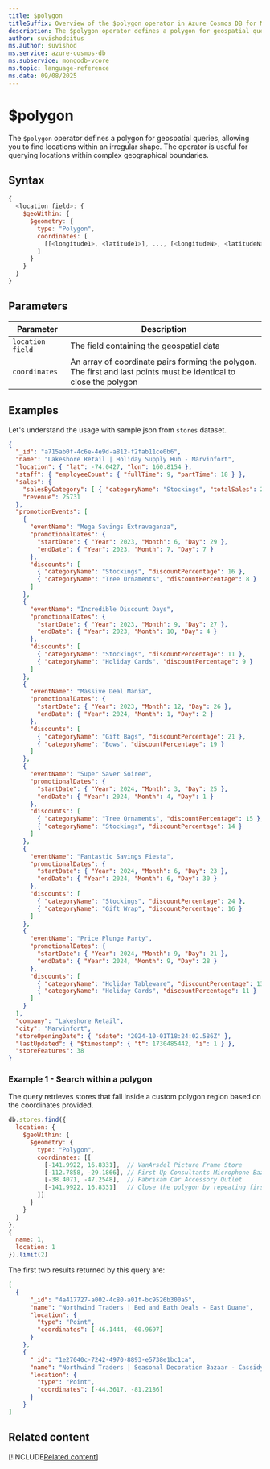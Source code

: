 ```yaml
---
title: $polygon
titleSuffix: Overview of the $polygon operator in Azure Cosmos DB for MongoDB (vCore)
description: The $polygon operator defines a polygon for geospatial queries, allowing you to find locations within an irregular shape.
author: suvishodcitus
ms.author: suvishod
ms.service: azure-cosmos-db
ms.subservice: mongodb-vcore
ms.topic: language-reference
ms.date: 09/08/2025
---
```


# $polygon

The `$polygon` operator defines a polygon for geospatial queries, allowing you to find locations within an irregular shape. The operator is useful for querying locations within complex geographical boundaries.

## Syntax

```javascript
{
  <location field>: {
    $geoWithin: {
      $geometry: {
        type: "Polygon",
        coordinates: [
          [[<longitude1>, <latitude1>], ..., [<longitudeN>, <latitudeN>], [<longitude1>, <latitude1>]]
        ]
      }
    }
  }
}
```

## Parameters

| Parameter | Description |
|-----------|-------------|
| `location field` | The field containing the geospatial data |
| `coordinates` | An array of coordinate pairs forming the polygon. The first and last points must be identical to close the polygon |

## Examples

Let's understand the usage with sample json from `stores` dataset.

```json
{
  "_id": "a715ab0f-4c6e-4e9d-a812-f2fab11ce0b6",
  "name": "Lakeshore Retail | Holiday Supply Hub - Marvinfort",
  "location": { "lat": -74.0427, "lon": 160.8154 },
  "staff": { "employeeCount": { "fullTime": 9, "partTime": 18 } },
  "sales": {
    "salesByCategory": [ { "categoryName": "Stockings", "totalSales": 25731 } ],
    "revenue": 25731
  },
  "promotionEvents": [
    {
      "eventName": "Mega Savings Extravaganza",
      "promotionalDates": {
        "startDate": { "Year": 2023, "Month": 6, "Day": 29 },
        "endDate": { "Year": 2023, "Month": 7, "Day": 7 }
      },
      "discounts": [
        { "categoryName": "Stockings", "discountPercentage": 16 },
        { "categoryName": "Tree Ornaments", "discountPercentage": 8 }
      ]
    },
    {
      "eventName": "Incredible Discount Days",
      "promotionalDates": {
        "startDate": { "Year": 2023, "Month": 9, "Day": 27 },
        "endDate": { "Year": 2023, "Month": 10, "Day": 4 }
      },
      "discounts": [
        { "categoryName": "Stockings", "discountPercentage": 11 },
        { "categoryName": "Holiday Cards", "discountPercentage": 9 }
      ]
    },
    {
      "eventName": "Massive Deal Mania",
      "promotionalDates": {
        "startDate": { "Year": 2023, "Month": 12, "Day": 26 },
        "endDate": { "Year": 2024, "Month": 1, "Day": 2 }
      },
      "discounts": [
        { "categoryName": "Gift Bags", "discountPercentage": 21 },
        { "categoryName": "Bows", "discountPercentage": 19 }
      ]
    },
    {
      "eventName": "Super Saver Soiree",
      "promotionalDates": {
        "startDate": { "Year": 2024, "Month": 3, "Day": 25 },
        "endDate": { "Year": 2024, "Month": 4, "Day": 1 }
      },
      "discounts": [
        { "categoryName": "Tree Ornaments", "discountPercentage": 15 },
        { "categoryName": "Stockings", "discountPercentage": 14 }
      ]
    },
    {
      "eventName": "Fantastic Savings Fiesta",
      "promotionalDates": {
        "startDate": { "Year": 2024, "Month": 6, "Day": 23 },
        "endDate": { "Year": 2024, "Month": 6, "Day": 30 }
      },
      "discounts": [
        { "categoryName": "Stockings", "discountPercentage": 24 },
        { "categoryName": "Gift Wrap", "discountPercentage": 16 }
      ]
    },
    {
      "eventName": "Price Plunge Party",
      "promotionalDates": {
        "startDate": { "Year": 2024, "Month": 9, "Day": 21 },
        "endDate": { "Year": 2024, "Month": 9, "Day": 28 }
      },
      "discounts": [
        { "categoryName": "Holiday Tableware", "discountPercentage": 13 },
        { "categoryName": "Holiday Cards", "discountPercentage": 11 }
      ]
    }
  ],
  "company": "Lakeshore Retail",
  "city": "Marvinfort",
  "storeOpeningDate": { "$date": "2024-10-01T18:24:02.586Z" },
  "lastUpdated": { "$timestamp": { "t": 1730485442, "i": 1 } },
  "storeFeatures": 38
}
```

### Example 1 - Search within a polygon

The query retrieves stores that fall inside a custom polygon region based on the coordinates provided.

```javascript
db.stores.find({
  location: {
    $geoWithin: {
      $geometry: {
        type: "Polygon",
        coordinates: [[
          [-141.9922, 16.8331],  // VanArsdel Picture Frame Store
          [-112.7858, -29.1866], // First Up Consultants Microphone Bazaar
          [-38.4071, -47.2548],  // Fabrikam Car Accessory Outlet
          [-141.9922, 16.8331]   // Close the polygon by repeating first point
        ]]
      }
    }
  }
},
{
  name: 1,
  location: 1
}).limit(2)
```

The first two results returned by this query are:

```json
[
  {
      "_id": "4a417727-a002-4c80-a01f-bc9526b300a5",
      "name": "Northwind Traders | Bed and Bath Deals - East Duane",
      "location": {
        "type": "Point",
        "coordinates": [-46.1444, -60.9697]
      }
    },
    {
      "_id": "1e27040c-7242-4970-8893-e5738e1bc1ca",
      "name": "Northwind Traders | Seasonal Decoration Bazaar - Cassidyberg",
      "location": {
        "type": "Point",
        "coordinates": [-44.3617, -81.2186]
      }
    }
]
```

## Related content

[!INCLUDE[Related content](../includes/related-content.md)]

